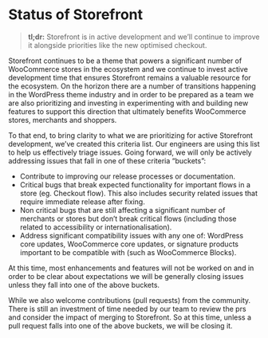 # Status of Storefront

> **tl;dr:** Storefront is in active development and we’ll continue to improve it alongside priorities like the new optimised checkout.

Storefront continues to be a theme that powers a significant number of WooCommerce stores in the ecosystem and we continue to invest active development time that ensures Storefront remains a valuable resource for the ecosystem. On the horizon there are a number of transitions happening in the WordPress theme industry and in order to be prepared as a team we are also prioritizing and investing in experimenting with and building new features to support this direction that ultimately benefits WooCommerce stores, merchants and shoppers.

To that end, to bring clarity to what we are prioritizing for active Storefront development, we’ve created this criteria list. Our engineers are using this list to help us effectively triage issues. Going forward, we will only be actively addressing issues that fall in one of these criteria “buckets”:

- Contribute to improving our release processes or documentation.
- Critical bugs that break expected functionality for important flows in a store (eg. Checkout flow). This also includes security related issues that require immediate release after fixing.
- Non critical  bugs that are still affecting a significant number of merchants or stores but don’t break critical flows (including those related to accessibility or internationalisation). 
- Address significant compatibility issues with any one of: WordPress core updates, WooCommerce core updates, or signature products important to be compatible with (such as WooCommerce Blocks).

At this time, most enhancements and features will not be worked on and in order to be clear about expectations we will be generally closing issues unless they fall into one of the above buckets.

While we also welcome contributions (pull requests) from the community. There is still an investment of time needed by our team to review the prs and consider the impact of merging to Storefront. So at this time, unless a pull request falls into one of the above buckets, we will be closing it. 
